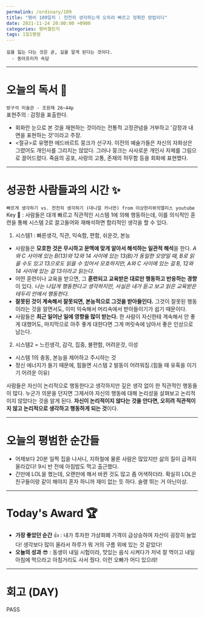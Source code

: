 ```yaml
---
permalink: /ordinary/109
title: "평비 109일차 : 천천히 생각하는게 오히려 빠르고 정확한 방법이다"
date: 2021-11-24 20:00:00 +0900
categories: 평비챌린지
tags: 1일1평범 
---
```

```
길을 잃는 다는 것은 곧, 길을 알게 된다는 것이다.
  - 동아프리카 속담
```

---
# 오늘의 독서 📕
`방구석 미술관 - 조원재 26~44p`  
표현주의 : 감정을 표출한다.
- 회화란 눈으로 본 것을 재현하는 것이라는 전통적 고정관념을 거부하고 '감정과 내면을 표현하는 것'이라고 주장.
- <절규>로 유명한 에드바르트 뭉크가 선구자.
  이전의 예술가들은 자신의 자화상은 그렸어도 개인사를 그리지는 않았다. 그러나 뭉크는 사사로운 개인사 자체를 그림으로 끌어드렸다. 죽음의 공포, 사랑의 고통, 존재의 허무함 등을 회화에 표현했다.

---
# 성공한 사람들과의 시간 ✨
`빠르게 생각하기 vs. 천천히 생각하기 (대니얼 카너먼) from 이상한리뷰의앨리스 youtube`  
Key 🔑 : 사람들은 대개 빠르고 직관적인 시스템 1에 의해 행동하는데, 이를 의식적인 훈련을 통해 시스템 2로 끌고들어와 재해석하면 합리적인 생각을 할 수 있다.
1. 시스템1 : 빠른생각, 직관, 익숙함, 편함, 쉬운것, 본능  
  - 사람들은 **모호한 것은 무시하고 문맥에 맞게 알아서 해석하는 일관적 해석**을 한다. *A와 C 사이에 있는 B(13)와 12와 14 사이에 있는 13(B)가 동일한 모양일 때, B로 읽을 수도 있고 13으로도 읽을 수 있어서 모호하지만, A와 C 사이에 있는 걸 B, 12와 14 사이에 있는 걸 13이라고 읽는다.*
  - 어떤 훈련이나 교육을 받으면, 그 **훈련되고 교육받은 대로만 행동하고 반응하는 경향**이 있다. *나는 나답게 행동한다고 생각하지만, 사실은 내가 듣고 보고 읽은 교육받은 테두리 안에서 행동한다.*
  - **잘못된 것이 계속해서 잘못되면, 본능적으로 그것을 받아들인다.** 그것이 잘못된 행동이라는 것을 알면서도, 이미 익숙해서 머리속에서 받아들이기가 쉽기 때문이다.
  - 사람들은 **최근 일어난 일에 영향을 많이 받는다.** 한 사람이 자신한테 계속해서 안 좋게 대했어도, 마지막으로 아주 좋게 대한다면 그게 머릿속에 남아서 좋은 인상으로 남는다.
2. 시스템2 = 느린생각, 감각, 집중, 불편함, 어려운것, 이성  
  - 시스템 1의 충동, 본능을 제어하고 주시하는 것
  - 정신 에너지가 들기 때문에, 힘들면 시스템 2 발동이 어려워짐.(힘들 때 유혹을 이기기 어려운 이유)

사람들은 자신이 논리적으로 행동한다고 생각하지만 깊은 생각 없이 한 직관적인 행동들이 많다. 누군가 의문을 던지면 그제서야 자신의 행동에 대해 논리성을 살펴보고 논리적이지 않았다는 것을 알게 된다. **자신이 논리적이지 않다는 것을 안다면, 오히려 직관적이지 않고 논리적으로 생각하고 행동하게 되는 것**이다.

---
# 오늘의 평범한 순간들
- 어제보다 20분 일찍 집을 나서니, 지하철에 물론 사람은 많았지만 삶의 질이 급격히 올라갔다! 9시 반 전에 아침밥도 먹고 출근했다.
- 간만에 LOL을 했는데, 오랜만에 해서 바뀐 것도 많고 좀 어색하더라. 확실히 LOL은 친구들이랑 같이 해야지 혼자 하니까 재미 없는 듯 하다. 솔랭 뛰는 거 아닌이상.

---
# Today's Award 🏆
- **가장 좋았던 순간** 👍 : 내가 투자한 가상화폐 가격이 급상승하여 자산이 굉장히 늘었다! 생각보다 많이 올라서 하루가 뭐 거의 구름 위에 있는 것 같았다!
- **오늘의 성과** 😎 : 동생이 내일 시험이라, 맛있는 음식 시켜다가 저녁 잘 먹이고 내일 아침에 먹으라고 아침거리도 사서 줬다. 이런 오빠가 어디 있으랴!

---
# 회고 (DAY)
PASS